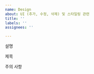 ```yaml
---
name: Design
about: UI (추가, 수정, 삭제) 및 스타일링 관련
title: ''
labels: ''
assignees: ''

---
```


설명

제목 

주의 사항

